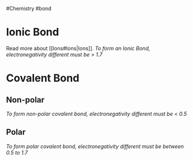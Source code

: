 #Chemistry #bond

# Ionic Bond
Read more about [[Ions#Ions|Ions]].
_To form an Ionic Bond, electronegativity different must be > 1.7_

# Covalent Bond
## Non-polar
_To form non-polar covalent bond, electronegativity different must be < 0.5_
## Polar
_To form polar covalent bond, electronegativity different must be between 0.5 to 1.7_
